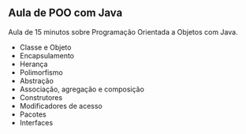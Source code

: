 ﻿## Aula de POO com Java

 Aula de 15 minutos sobre Programação Orientada a Objetos com Java.

* Classe e Objeto
* Encapsulamento
* Herança
* Polimorfismo
* Abstração
* Associação, agregação e composição
* Construtores
* Modificadores de acesso
* Pacotes
* Interfaces
